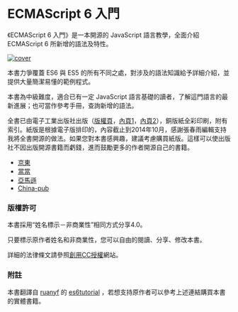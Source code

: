 # ECMAScript 6 入門

《ECMAScript 6 入門》是一本開源的 JavaScript 語言教學，全面介紹 ECMAScript 6 所新增的語法及特性。

[![cover](images/cover_thumbnail.jpg)](images/cover.jpg)

本書力爭覆蓋 ES6 與 ES5 的所有不同之處，對涉及的語法知識給予詳細介紹，並提供大量簡潔易懂的範例程式。

本書為中級難度，適合已有一定 JavaScript 語言基礎的讀者，了解這門語言的最新進展；也可當作參考手冊，查詢新增的語法。

全書已由電子工業出版社出版（[版權頁](images/copyright.png)，[內頁1](images/page1.png)，[內頁2](images/page2.png)），銅版紙全彩印刷，附有索引。紙版是根據電子版排印的，內容截止到2014年10月，感謝張春雨編輯支持我將全書開源的做法。如果您對本書感興趣，建議考慮購買紙版。這樣可以使出版社不因出版開源書籍而虧錢，進而鼓勵更多的作者開源自己的書籍。

- [京東](http://item.jd.com/11526272.html)
- [當當](http://product.dangdang.com/23546442.html)
- [亞馬遜](http://www.amazon.cn/%E5%9B%BE%E4%B9%A6/dp/B00MQKRLD6/)
- [China-pub](http://product.china-pub.com/4284817)

### 版權許可

本書採用“姓名標示－非商業性”相同方式分享4.0。

只要標示原作者姓名和非商業性，您可以自由的閱讀、分享、修改本書。

詳細的法律條文請參照[創用CC授權](http://creativecommons.org/licenses/by-nc/4.0/)網站。

### 附註

本書翻譯自 [ruanyf](https://github.com/ruanyf) 的 [es6tutorial](https://github.com/ruanyf/es6tutorial) ，若想支持原作者可以參考上述連結購買本書的實體書籍。